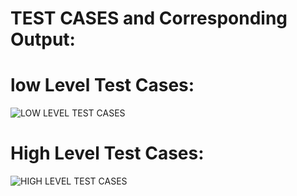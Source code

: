 # TEST CASES and Corresponding Output:


# low Level Test Cases:
![LOW LEVEL TEST CASES](https://user-images.githubusercontent.com/101699116/168213464-50503ca2-92db-4816-aef4-e489a001c4dd.png)

# High Level Test Cases:
![HIGH LEVEL TEST CASES](https://user-images.githubusercontent.com/101699116/168213423-e0a21286-1cc1-4637-aa01-f4dd0ecb5dc4.png)
